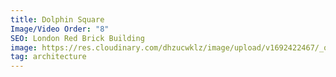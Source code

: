 ```yaml
---
title: Dolphin Square
Image/Video Order: "8"
SEO: London Red Brick Building
image: https://res.cloudinary.com/dhzucwklz/image/upload/v1692422467/_osb7940_r91gyg.jpg
tag: architecture
---
```

